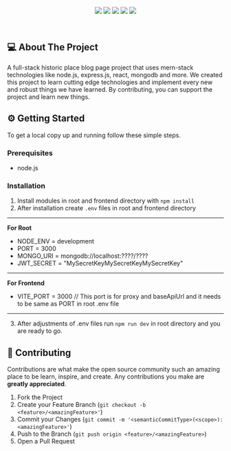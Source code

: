 <p align="center">
  <a href="https://github.com/Emopusta/kahverengi-blog/graphs/contributors"><img src="https://img.shields.io/github/contributors/Emopusta/kahverengi-blog.svg?style=for-the-badge"></a>
  <a href="https://github.com/Emopusta/kahverengi-blog/network/members"><img src="https://img.shields.io/github/forks/Emopusta/kahverengi-blog.svg?style=for-the-badge"></a>
  <a href="https://github.com/Emopusta/kahverengi-blog/stargazers"><img src="https://img.shields.io/github/stars/Emopusta/kahverengi-blog.svg?style=for-the-badge"></a>
  <a href="https://github.com/Emopusta/kahverengi-blog/issues"><img src="https://img.shields.io/github/issues/Emopusta/kahverengi-blog.svg?style=for-the-badge"></a>
  <a href="https://github.com/Emopusta/kahverengi-blog/blob/master/LICENSE"><img src="https://img.shields.io/github/license/Emopusta/kahverengi-blog.svg?style=for-the-badge"></a>
</p><br />


## 💻 About The Project

A full-stack historic place blog page project that uses mern-stack technologies like node.js, express.js, react, mongodb and more. We created this project to learn cutting edge technologies and implement every new and robust things we have learned. By contributing, you can support the project and learn new things.

## ⚙️ Getting Started

To get a local copy up and running follow these simple steps.

### Prerequisites

- node.js

### Installation

1. Install modules in root and frontend directory with `npm install`
2. After installation create `.env` files in root and frontend directory
---
 **For Root** <br>
- NODE_ENV = development
- PORT = 3000
- MONGO_URI = mongodb://localhost:????/???? 
- JWT_SECRET = "MySecretKeyMySecretKeyMySecretKey"
---
 **For Frontend**
- VITE_PORT = 3000 // This port is for proxy and baseApiUrl and it needs to be same as PORT in root .env file
---

3. After adjustments of .env files run `npm run dev` in root directory and you are ready to go.

## 🤝 Contributing

Contributions are what make the open source community such an amazing place to be learn, inspire, and create. Any contributions you make are **greatly appreciated**.

1. Fork the Project
2. Create your Feature Branch (`git checkout -b <feature>/<amazingFeature>'`)
3. Commit your Changes (`git commit -m '<semanticCommitType>(<scope>): <amazingFeature>'`)
4. Push to the Branch (`git push origin <feature>/<amazingFeature>`)
5. Open a Pull Request
